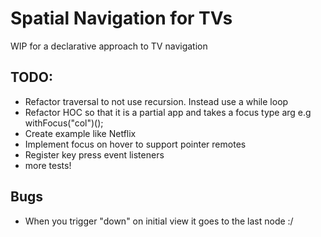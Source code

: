 # Spatial Navigation for TVs

WIP for a declarative approach to TV navigation

## TODO:

- Refactor traversal to not use recursion. Instead use a while loop
- Refactor HOC so that it is a partial app and takes a focus type arg e.g withFocus("col")();
- Create example like Netflix
- Implement focus on hover to support pointer remotes
- Register key press event listeners
- more tests!

## Bugs

- When you trigger "down" on initial view it goes to the last node :/ 